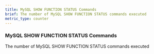 ```yaml
---
title: MySQL SHOW FUNCTION STATUS Commands
brief: The number of MySQL SHOW FUNCTION STATUS commands executed
metric_type: counter
---
```

### MySQL SHOW FUNCTION STATUS Commands

The number of MySQL SHOW FUNCTION STATUS commands executed
